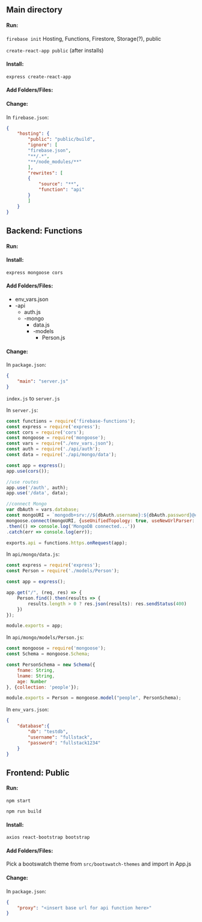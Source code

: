 ## Main directory

#### Run:

`firebase init`
    Hosting, Functions, Firestore, Storage(?),
    public

`create-react-app public` (after installs)

#### Install:

`express create-react-app`

#### Add Folders/Files:

#### Change:

In `firebase.json`:
```json
{
    "hosting": {
        "public": "public/build",
        "ignore": [
        "firebase.json",
        "**/.*",
        "**/node_modules/**"
        ],
        "rewrites": [
        {
            "source": "**",
            "function": "api"
        }
        ]
    }
}
```


## Backend: Functions

#### Run:

#### Install:

`express mongoose cors`

#### Add Folders/Files:
* env_vars.json
* -api
    * auth.js
    * -mongo
        * data.js
        * -models
            * Person.js


#### Change:

In `package.json`:
```json
{
    "main": "server.js"
}
```

`index.js` to `server.js`

In `server.js`:
```javascript
const functions = require('firebase-functions');
const express = require('express');
const cors = require('cors');
const mongoose = require('mongoose');
const vars = require("./env_vars.json");
const auth = require('./api/auth');
const data = require('./api/mongo/data');

const app = express();
app.use(cors());

//use routes
app.use('/auth', auth);
app.use('/data', data);

//connect Mongo
var dbAuth = vars.database;
const mongoURI = `mongodb+srv://${dbAuth.username}:${dbAuth.password}@cluster0.ulqar.mongodb.net/${dbAuth.db}?retryWrites=true&w=majority`;
mongoose.connect(mongoURI, {useUnifiedTopology: true, useNewUrlParser: true, useCreateIndex: true, useFindAndModify: true})
.then(() => console.log('MongoDB connected...'))
.catch(err => console.log(err));

exports.api = functions.https.onRequest(app);
```

In `api/mongo/data.js`:
```javascript
const express = require('express');
const Person = require('./models/Person');

const app = express();

app.get("/", (req, res) => {
    Person.find().then(results => {
        results.length > 0 ? res.json(results): res.sendStatus(400)
    })
});

module.exports = app;
```

In `api/mongo/models/Person.js`:
```javascript
const mongoose = require('mongoose');
const Schema = mongoose.Schema;

const PersonSchema = new Schema({
    fname: String,
    lname: String,
    age: Number
}, {collection: 'people'});

module.exports = Person = mongoose.model("people", PersonSchema);
```

In `env_vars.json`:
```json
{
    "database":{
        "db": "testdb",
        "username": "fullstack",
        "password": "fullstack1234"
    }
}
```

## Frontend: Public

#### Run:

`npm start`

`npm run build`

#### Install:

`axios react-bootstrap bootstrap`

#### Add Folders/Files:

Pick a bootswatch theme from `src/bootswatch-themes` and import in App.js

#### Change:

In `package.json`:
```json
{
    "proxy": "<insert base url for api function here>"
}
```